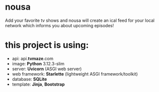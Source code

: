 # nousa
Add your favorite tv shows and nousa will create an ical feed for your local network which informs you about upcoming episodes!

# this project is using: 

 - api: api.**tvmaze**.com
 - image: **Python** 3.12.3-slim 
 - server: **Uvicorn** (ASGI web server)
 - web framework: **Starlette** (lightweight ASGI framework/toolkit)    
 - database: **SQLite**    
 - template: **Jinja**, **Bootstrap**